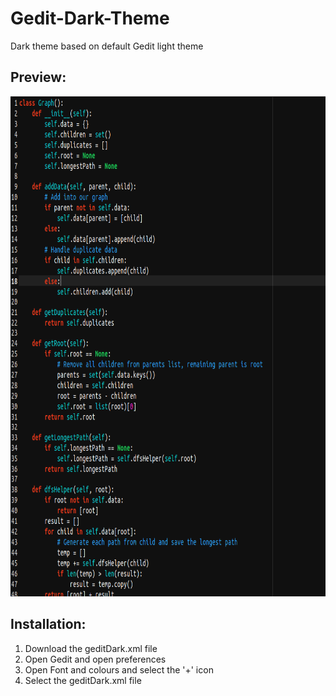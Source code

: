# Gedit-Dark-Theme
Dark theme based on default Gedit light theme

## Preview:

<img src="https://raw.githubusercontent.com/sseanik/Gedit-Dark-Theme/master/previewTheme.png" width="800" height="800">


## Installation:

1. Download the geditDark.xml file
2. Open Gedit and open preferences
3. Open Font and colours and select the '+' icon
4. Select the geditDark.xml file
